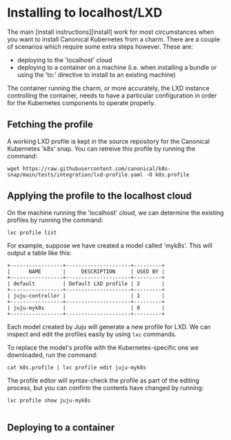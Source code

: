 # Installing to localhost/LXD

The main [install instructions][install] work for most circumstances when you
want to install Canonical Kubernetes from a charm. There are a couple of
scenarios which require some extra steps however. These are:

- deploying to the 'localhost' cloud
- deploying to a container on a machine (i.e. when installing a bundle or using
  the 'to:' directive to install to an existing machine)

The container running the charm, or more accurately, the LXD instance
controlling the container, needs to have a particular configuration in order
for the Kubernetes components to operate properly.

## Fetching the profile

A working LXD profile is kept in the source repository for the Canonical
Kubernetes 'k8s' snap. You can retreive this profile by running the command:

<!-- markdownlint-disable -->
```
wget https://raw.githubusercontent.com/canonical/k8s-snap/main/tests/integration/lxd-profile.yaml -O k8s.profile
```
<!-- markdownlint-restore -->

## Applying the profile to the localhost cloud

On the machine running the 'localhost' cloud, we can determine the existing
profiles by running the command:

```
lxc profile list
```

For example, suppose we have created a model called 'myk8s'. This will
output a table like this:

```
+-----------------+---------------------+---------+
|      NAME       |     DESCRIPTION     | USED BY |
+-----------------+---------------------+---------+
| default         | Default LXD profile | 2       |
+-----------------+---------------------+---------+
| juju-controller |                     | 1       |
+-----------------+---------------------+---------+
| juju-myk8s      |                     | 0       |
+-----------------+---------------------+---------+
```

Each model created by Juju will generate a new profile for LXD. We can inspect
and edit the profiles easily by using `lxc` commands.

To replace the model's profile with the Kubernetes-specific one we downloaded,
run the command:

```
cat k8s.profile | lxc profile edit juju-myk8s
```

The profile editor will syntax-check the profile as part of the editing
process, but you can confirm the contents have changed by running:

```
lxc profile show juju-myk8s
```

```{note} You need to change this profile ***before*** deploying any charms!
```

## Deploying to a container
